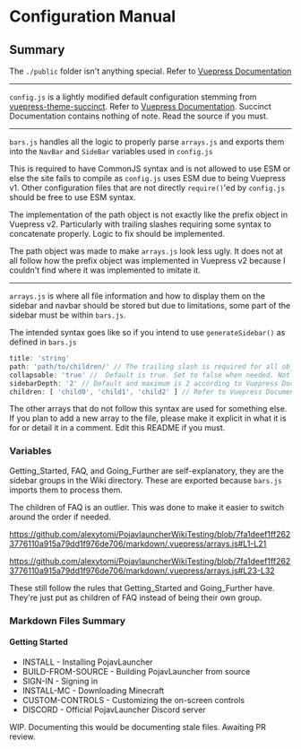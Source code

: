 # Configuration Manual

## Summary
The `./public` folder isn't anything special. Refer to [Vuepress Documentation](https://v1.vuepress.vuejs.org/guide/assets.html#public-files)
___
`config.js` is a lightly modified default configuration stemming from [vuepress-theme-succinct](https://github.com/Microflash/vuepress-theme-succinct). Refer to [Vuepress Documentation](https://v1.vuepress.vuejs.org/config/). Succinct Documentation contains nothing of note. Read the source if you must.
___
`bars.js` handles all the logic to properly parse `arrays.js` and exports them into the `NavBar` and `SideBar` variables used in `config.js`

This is required to have CommonJS syntax and is not allowed to use ESM or else the site fails to compile as `config.js` uses ESM due to being Vuepress v1. Other configuration files that are not directly `require()`'ed by `config.js` should be free to use ESM syntax.

The implementation of the path object is not exactly like the prefix object in Vuepress v2. Particularly with trailing slashes requiring some syntax to concatenate properly. Logic to fix should be implemented.

The path object was made to make `arrays.js` look less ugly. It does not at all follow how the prefix object was implemented in Vuepress v2 because I couldn't find where it was implemented to imitate it.
___
`arrays.js` is where all file information and how to display them on the sidebar and navbar should be stored but due to limitations, some part of the sidebar must be within `bars.js`.

The intended syntax goes like so if you intend to use `generateSidebar()` as defined in `bars.js`

```javascript
title: 'string'
path: 'path/to/children/' // The trailing slash is required for all objects containing nested children
collapsable: 'true' //  Default is true. Set to false when needed. Not required
sidebarDepth: '2' // Default and maximum is 2 according to Vuepress Documentation. Not required
children: [ 'child0', 'child1', 'child2' ] // Refer to Vuepress Documentation for more details
```

The other arrays that do not follow this syntax are used for something else. If you plan to add a new array to the file, please make it explicit in what it is for or detail it in a comment. Edit this README if you must.

### Variables

Getting_Started, FAQ, and Going_Further are self-explanatory, they are the sidebar groups in the Wiki directory. These are exported because `bars.js` imports them to process them.

The children of FAQ is an outlier. This was done to make it easier to switch around the order if needed. 

https://github.com/alexytomi/PojavlauncherWikiTesting/blob/7fa1deef1ff2623776110a915a79dd1f976de706/markdown/.vuepress/arrays.js#L1-L21

https://github.com/alexytomi/PojavlauncherWikiTesting/blob/7fa1deef1ff2623776110a915a79dd1f976de706/markdown/.vuepress/arrays.js#L23-L32

These still follow the rules that Getting_Started and Going_Further have. They're just put as children of FAQ instead of being their own group.

### Markdown Files Summary

#### Getting Started
- INSTALL - Installing PojavLauncher
- BUILD-FROM-SOURCE - Building PojavLauncher from source
- SIGN-IN - Signing in
- INSTALL-MC - Downloading Minecraft
- CUSTOM-CONTROLS - Customizing the on-screen controls
- DISCORD - Official PojavLauncher Discord server

WIP. Documenting this would be documenting stale files. Awaiting PR review.


